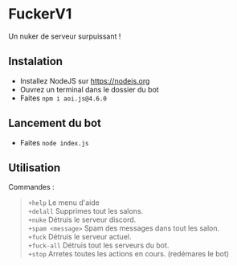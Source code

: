 # FuckerV1
Un nuker de serveur surpuissant !

## Instalation
- Installez NodeJS sur https://nodejs.org
- Ouvrez un terminal dans le dossier du bot
- Faites `npm i aoi.js@4.6.0`

## Lancement du bot
- Faites `node index.js`

## Utilisation
Commandes :
> `+help` Le menu d'aide </br>
> `+delall` Supprimes tout les salons. </br>
> `+nuke` Détruis le serveur discord. </br>
> `+spam <message>` Spam des messages dans tout les salon. </br>
> `+fuck` Détruis le serveur actuel. </br>
> `+fuck-all` Détruis tout les serveurs du bot. </br>
> `+stop` Arretes toutes les actions en cours. (redémares le bot)
